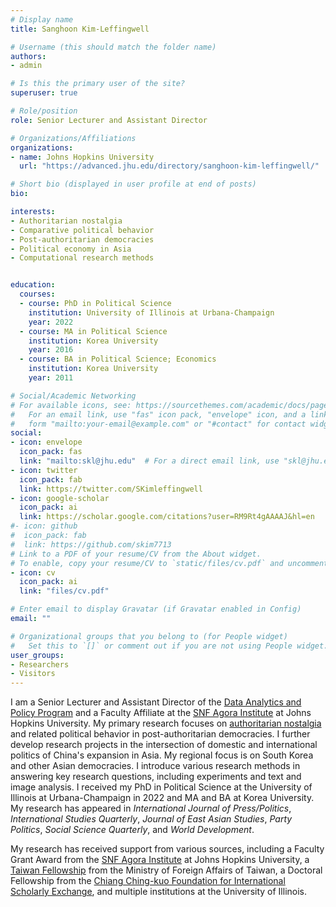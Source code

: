 ```yaml
---
# Display name
title: Sanghoon Kim-Leffingwell

# Username (this should match the folder name)
authors:
- admin

# Is this the primary user of the site?
superuser: true

# Role/position
role: Senior Lecturer and Assistant Director

# Organizations/Affiliations
organizations:
- name: Johns Hopkins University
  url: "https://advanced.jhu.edu/directory/sanghoon-kim-leffingwell/"

# Short bio (displayed in user profile at end of posts)
bio: 

interests:
- Authoritarian nostalgia
- Comparative political behavior
- Post-authoritarian democracies
- Political economy in Asia
- Computational research methods


education:
  courses:
  - course: PhD in Political Science
    institution: University of Illinois at Urbana-Champaign
    year: 2022
  - course: MA in Political Science
    institution: Korea University
    year: 2016
  - course: BA in Political Science; Economics
    institution: Korea University
    year: 2011

# Social/Academic Networking
# For available icons, see: https://sourcethemes.com/academic/docs/page-builder/#icons
#   For an email link, use "fas" icon pack, "envelope" icon, and a link in the
#   form "mailto:your-email@example.com" or "#contact" for contact widget.
social:
- icon: envelope
  icon_pack: fas
  link: "mailto:skl@jhu.edu"  # For a direct email link, use "skl@jhu.edu".
- icon: twitter
  icon_pack: fab
  link: https://twitter.com/SKimleffingwell
- icon: google-scholar
  icon_pack: ai
  link: https://scholar.google.com/citations?user=RM9Rt4gAAAAJ&hl=en
#- icon: github
#  icon_pack: fab
#  link: https://github.com/skim7713
# Link to a PDF of your resume/CV from the About widget.
# To enable, copy your resume/CV to `static/files/cv.pdf` and uncomment the lines below.
- icon: cv
  icon_pack: ai
  link: "files/cv.pdf"

# Enter email to display Gravatar (if Gravatar enabled in Config)
email: ""

# Organizational groups that you belong to (for People widget)
#   Set this to `[]` or comment out if you are not using People widget.
user_groups:
- Researchers
- Visitors
---
```


I am a Senior Lecturer and Assistant Director of the [Data Analytics and Policy Program](https://advanced.jhu.edu/directory/sanghoon-kim-leffingwell/) and a Faculty Affiliate at the [SNF Agora Institute](https://snfagora.jhu.edu) at Johns Hopkins University. My primary research focuses on [authoritarian nostalgia](https://www.sanghoonkim.org/publication/dissertation/bookproject/) and related political behavior in post-authoritarian democracies. I further develop research projects in the intersection of domestic and international politics of China's expansion in Asia. My regional focus is on South Korea and other Asian democracies. I introduce various research methods in answering key research questions, including experiments and text and image analysis. I received my PhD in Political Science at the University of Illinois at Urbana-Champaign in 2022 and MA and BA at Korea University. My research has appeared in _International Journal of Press/Politics_, _International Studies Quarterly_, *Journal of East Asian Studies*, *Party Politics*, *Social Science Quarterly*, and *World Development*.
 
My research has received support from various sources, including a Faculty Grant Award from the [SNF Agora Institute](https://snfagora.jhu.edu) at Johns Hopkins University, a [Taiwan Fellowship](https://taiwanfellowship.ncl.edu.tw/eng/index.aspx) from the Ministry of Foreign Affairs of Taiwan, a Doctoral Fellowship from the [Chiang Ching-kuo Foundation for International Scholarly Exchange](http://www.cckf.org/en/), and multiple institutions at the University of Illinois. 


<!-- Google tag (gtag.js) -->
<script async src="https://www.googletagmanager.com/gtag/js?id=G-JR2KMVED04"></script>
<script>
  window.dataLayer = window.dataLayer || [];
  function gtag(){dataLayer.push(arguments);}
  gtag('js', new Date());

  gtag('config', 'G-JR2KMVED04');
</script>
